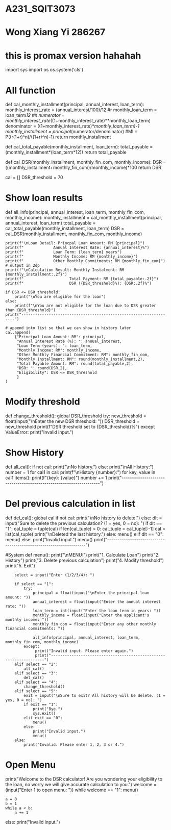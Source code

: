 # A231_SQIT3073
# Wong Xiang Yi 286267

# this is promax version hahahah 

import sys
import os
os.system('cls')

# All function           
def cal_monthly_installment(principal, annual_interest, loan_term):
    monthly_interest_rate = (annual_interest/100)/12 #r
    monthly_loan_term = loan_term*12 #n
    numerator = monthly_interest_rate*((1+monthly_interest_rate)**monthly_loan_term)
    denominator = ((1+monthly_interest_rate)**monthly_loan_term)-1
    monthly_installment = principal*(numerator/denominator) #MI = P((r(1+r)^n)/((1+r)^n)-1)
    return monthly_installment 

def cal_total_payable(monthly_installment, loan_term):
    total_payable = (monthly_installment*(loan_term*12))
    return total_payable

def cal_DSR(monthly_installment, monthly_fin_com, monthly_income):
    DSR = ((monthly_installment+monthly_fin_com)/monthly_income)*100
    return DSR

cal = []
DSR_threshold = 70
# Show loan results
def all_info(principal, annual_interest, loan_term, monthly_fin_com, monthly_income):
    monthly_installment = cal_monthly_installment(principal, annual_interest, loan_term)
    total_payable = cal_total_payable(monthly_installment, loan_term)
    DSR = cal_DSR(monthly_installment, monthly_fin_com, monthly_income)

    print(f"\nLoan Detail: Princpal Loan Amount: RM {principal}")
    print(f"             Annual Interest Rate: {annual_interest}%")
    print(f"             Loan Term: {loan_term} years")
    print(f"             Monthly Income: RM {monthly_income}")
    print(f"             Other Monthly Commitments: RM {monthly_fin_com}")
    # output in 2dp
    print(f"\nCalculation Result: Monthly Instalment: RM {monthly_installment:.2f}")
    print(f"                    Total Payment: RM {total_payable:.2f}")
    print(f"                    DSR ({DSR_threshold}%): {DSR:.2f}%")

    if DSR <= DSR_threshold:
        print("\nYou are eligible for the loan")
    else:
        print(f"\nYou are not eligible for the loan due to DSR greater than {DSR_threshold}")
    print("-------------------------------------------------------------------")
    
    # append into list so that we can show in history later
    cal.append(
        {"Principal Loan Amount: RM": principal,
         "Annual Interest Rate (%): ": annual_interest,
         "Loan Term (years): ": loan_term,
         "Monthly Income: RM": monthly_income,
         "Other Monthly Financial Commitment: RM": monthly_fin_com,
         "Monthly Installment: RM": round(monthly_installment,2),
         "Total Payable Amount: RM": round(total_payable,2),
         "DSR: ": round(DSR,2),
         "Eligibility": DSR <= DSR_threshold
         }
    )

# Modify threshold
def change_threshold():
    global DSR_threshold
    try:
        new_threshold = float(input("\nEnter the new DSR threshold: "))
        DSR_threshold = new_threshold
        print(f"DSR threshold set to {DSR_threshold}%")
    except ValueError:
        print("Invalid input.")
      

# Show History
def all_cal():
    if not cal:
        print("\nNo history.")
    else:
        print("\nAll History:")
        number = 1
        for cal1 in cal:
            print(f"\nHistory {number}:")
            for key, value in cal1.items():
                print(f"{key}: {value}")
            number += 1
    print("-------------------------------------------------------------------")

# Del previous calculation in list
def del_cal():
    global cal
    if not cal:
        print("\nNo history to delete.")
    else:
        dlt = input("Sure to delete the previous calculation? (1 = yes, 0 = no): ")
        if dlt == "1":
            cal_tuple = tuple(cal)
            if len(cal_tuple) > 0:
                cal_tuple = cal_tuple[:-1]
                cal = list(cal_tuple)
                print("\nDeleted the last history.")
            else:
                menu()
        elif dlt == "0":
            menu()
        else:
            print("Invalid input.")
            menu()
    print("-------------------------------------------------------------------")


#System
def menu():
        print("\nMENU:")
        print("1. Calculate Loan")
        print("2. History")
        print("3. Delete previous calculation")
        print("4. Modify threshold")
        print("5. Exit")

        select = input("Enter (1/2/3/4): ")

        if select == "1":
            try:
                principal = float(input("\nEnter the principal loan amount: "))
                annual_interest = float(input("Enter the annual interest rate: "))
                loan_term = int(input("Enter the loan term in years: "))
                monthly_income = float(input("Enter the applicant's monthly income: "))
                monthly_fin_com = float(input("Enter any other monthly financial commitments: "))
                    
                all_info(principal, annual_interest, loan_term, monthly_fin_com, monthly_income)
            except:
                 print("Invalid input. Please enter again.")
                 print("-------------------------------------------------------------------")
        elif select == "2":
            all_cal()
        elif select == "3":
            del_cal()
        elif select == "4":
            change_threshold()
        elif select == "5":
            exit = input("\nSure to exit? All history will be delete. (1 = yes, 0 = no): ")
            if exit == "1":
                print("Bye.")
                sys.exit()
            elif exit == "0": 
                menu()
            else:
                print("Invalid input.")
                menu()
        else:
            print("Invalid. Please enter 1, 2, 3 or 4.")
    

# Open Menu
print("Welcome to the DSR calculator! Are you wondering your eligibility to the loan, no worry we will give accurate calculation to you.")
welcome = (input("Enter 1 to open menu: ")) 
while welcome == "1":
    menu()
    
    a = 0
    b = 1
    while a < b:
        a += 1

else:
    print("Invalid input.")

